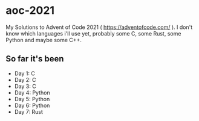 # aoc-2021

My Solutions to Advent of Code 2021 ( <https://adventofcode.com/> ). I don't know which languages i'll use yet, probably some C, some Rust, some Python and maybe some C++.

## So far it's been

- Day 1: C
- Day 2: C
- Day 3: C
- Day 4: Python
- Day 5: Python
- Day 6: Python
- Day 7: Rust
